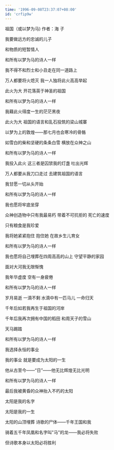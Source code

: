 ```yaml
---
time: '1996-09-08T23:37:07+08:00'
id: 'crfip9w'
---
```


祖国（或以梦为马)
作者：海 子

我要做远方的忠诚的儿子

和物质的短暂情人

和所有以梦为马的诗人一样

我不得不和烈士和小丑走在同一道路上

万人都要将火熄灭 我一人独将此火高高举起

此火为大 开花落英于神圣的祖国

和所有以梦为马的诗人一样

我藉此火得度一生的茫茫黑夜

此火为大 祖国的语言和乱石投筑的梁山城寨

以梦为上的敦煌——那七月也会寒冷的骨骼

如雪白的柴和坚硬的条条白雪 横放在众神之山

和所有以梦为马的诗人一样

我投入此火 这三者是囚禁我的灯盏 吐出光辉

万人都要从我刀口走过 去建筑祖国的语言

我甘愿一切从头开始

和所有以梦为马的诗人一样

我也愿将牢底坐穿

众神创造物中只有我最易朽 带着不可抗拒的 死亡的速度

只有粮食是我珍爱

我将她紧紧抱住 抱住她 在故乡生儿育女

和所有以梦为马的诗人一样

我也愿将自己埋葬在四周高高的山上 守望平静的家园

面对大河我无限惭愧

我年华虚度 空有一身疲倦

和所有以梦为马的诗人一样

岁月易逝 一滴不剩 水滴中有一匹马儿 一命归天

千年后如若我再生于祖国的河岸

千年后我再次拥有中国的稻田 和周天子的雪山

天马踢踏

和所有以梦为马的诗人一样

我选择永恒的事业

我的事业 就是要成为太阳的一生

他从古至今——“日”——他无比辉煌无比光明

和所有以梦为马的诗人一样

最后我被黄昏的众神抬入不朽的太阳

太阳是我的名字

太阳是我的一生

太阳的山顶埋葬 诗歌的尸体——千年王国和我

骑着五千年凤凰和名字叫"马"的龙——我必将失败

但诗歌本身以太阳必将胜利
